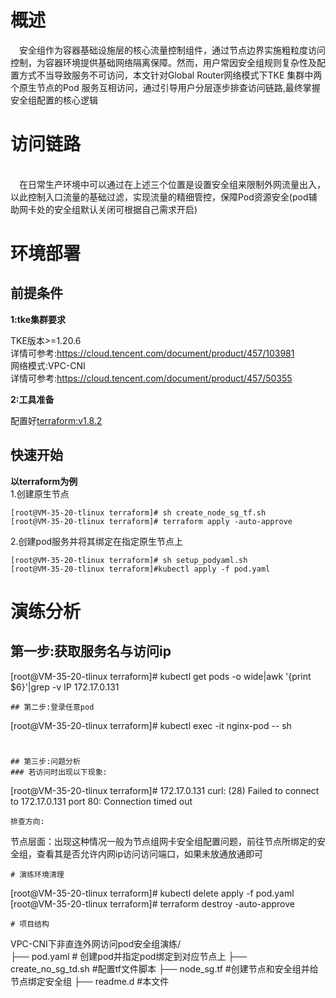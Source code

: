 # 概述
&emsp;安全组作为容器基础设施层的核心流量控制组件，通过节点边界实施粗粒度访问控制，为容器环境提供基础网络隔离保障。然而，用户常因安全组规则复杂性及配置方式不当导致服务不可访问，本文针对Global Router网络模式下TKE 集群中两个原生节点的Pod 服务互相访问，通过引导用户分层逐步排查访问链路,最终掌握安全组配置的核心逻辑


# 访问链路

 <br>&emsp;在日常生产环境中可以通过在上述三个位置是设置安全组来限制外网流量出入，以此控制入口流量的基础过滤，实现流量的精细管控，保障Pod资源安全(pod辅助网卡处的安全组默认关闭可根据自己需求开启)

# 环境部署
## 前提条件
**1:tke集群要求**

TKE版本>=1.20.6
<br>详情可参考:https://cloud.tencent.com/document/product/457/103981<br>
网络模式:VPC-CNI<br>
详情可参考:https://cloud.tencent.com/document/product/457/50355

**2:工具准备**

配置好[terraform:v1.8.2](https://developer.hashicorp.com/terraform)
## 快速开始
**以terraform为例**<br>
 1.创建原生节点
```
[root@VM-35-20-tlinux terraform]# sh create_node_sg_tf.sh 
[root@VM-35-20-tlinux terraform]# terraform apply -auto-approve
```
 2.创建pod服务并将其绑定在指定原生节点上
```
[root@VM-35-20-tlinux terraform]# sh setup_podyaml.sh
[root@VM-35-20-tlinux terraform]#kubectl apply -f pod.yaml
```

# 演练分析
## 第一步:获取服务名与访问ip
[root@VM-35-20-tlinux terraform]# kubectl get pods -o wide|awk '{print $6}'|grep -v IP
172.17.0.131
```
## 第二步:登录任意pod
```
[root@VM-35-20-tlinux terraform]# kubectl exec -it nginx-pod -- sh
#
```
## 第三步:问题分析
### 若访问时出现以下现象:
```
[root@VM-35-20-tlinux terraform]# 172.17.0.131
curl: (28) Failed to connect to 172.17.0.131 port 80: Connection timed out
```
排查方向:
```
节点层面：出现这种情况一般为节点组网卡安全组配置问题，前往节点所绑定的安全组，查看其是否允许内网ip访问访问端口，如果未放通放通即可
```
# 演练环境清理
```
[root@VM-35-20-tlinux terraform]# kubectl delete apply -f pod.yaml
[root@VM-35-20-tlinux terraform]# terraform destroy -auto-approve
```
# 项目结构
```
VPC-CNI下非直连外网访问pod安全组演练/  
├── pod.yaml      # 创建pod并指定pod绑定到对应节点上
├── create_no_sg_td.sh   #配置tf文件脚本
├── node_sg.tf      #创建节点和安全组并给节点绑定安全组
├── readme.d        #本文件
```


